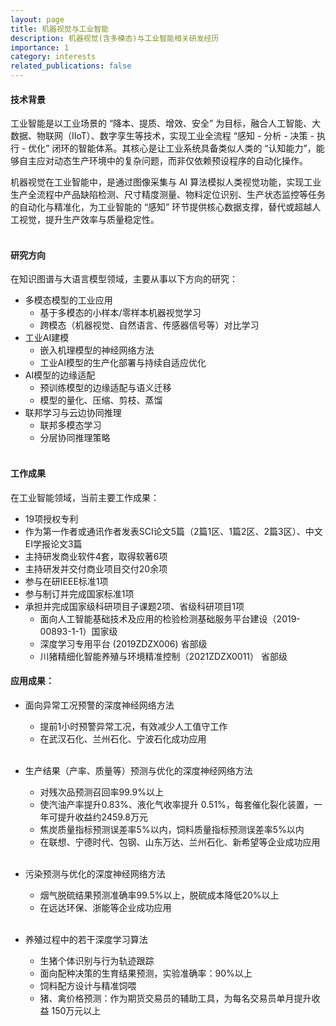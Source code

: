 ```yaml
---
layout: page
title: 机器视觉与工业智能
description: 机器视觉(含多模态)与工业智能相关研发经历
importance: 1
category: interests
related_publications: false
---
```


#### 技术背景
工业智能是以工业场景的 “降本、提质、增效、安全” 为目标，融合人工智能、大数据、物联网（IIoT）、数字孪生等技术，实现工业全流程 “感知 - 分析 - 决策 - 执行 - 优化” 闭环的智能体系。其核心是让工业系统具备类似人类的 “认知能力”，能够自主应对动态生产环境中的复杂问题，而非仅依赖预设程序的自动化操作。

机器视觉在工业智能中，是通过图像采集与 AI 算法模拟人类视觉功能，实现工业生产全流程中产品缺陷检测、尺寸精度测量、物料定位识别、生产状态监控等任务的自动化与精准化，为工业智能的 “感知” 环节提供核心数据支撑，替代或超越人工视觉，提升生产效率与质量稳定性。
<br><br>
    

#### 研究方向
在知识图谱与大语言模型领域，主要从事以下方向的研究：
+ 多模态模型的工业应用
    - 基于多模态的小样本/零样本机器视觉学习
    - 跨模态（机器视觉、自然语言、传感器信号等）对比学习
+ 工业AI建模
    - 嵌入机理模型的神经网络方法
    - 工业AI模型的生产化部署与持续自适应优化
+ AI模型的边缘适配
    - 预训练模型的边缘适配与语义迁移
    - 模型的量化、压缩、剪枝、蒸馏
+ 联邦学习与云边协同推理
    - 联邦多模态学习
    - 分层协同推理策略
<br><br>

#### 工作成果
在工业智能领域，当前主要工作成果：
+ 19项授权专利
+ 作为第一作者或通讯作者发表SCI论文5篇（2篇1区、1篇2区、2篇3区）、中文EI学报论文3篇
+ 主持研发商业软件4套，取得软著6项
+ 主持研发并交付商业项目交付20余项
+ 参与在研IEEE标准1项
+ 参与制订并完成国家标准1项
+ 承担并完成国家级科研项目子课题2项、省级科研项目1项
    - 面向人工智能基础技术及应用的检验检测基础服务平台建设（2019-00893-1-1）国家级
    - 深度学习专用平台 (2019ZDZX006) 省部级
    - 川猪精细化智能养殖与环境精准控制（2021ZDZX0011） 省部级

#### 应用成果：
+ 面向异常工况预警的深度神经网络方法
    - 提前1小时预警异常工况，有效减少人工值守工作
    - 在武汉石化、兰州石化、宁波石化成功应用
<br><br>


+ 生产结果（产率、质量等）预测与优化的深度神经网络方法
    - 对残次品预测召回率99.9%以上
    - 使汽油产率提升0.83%、液化气收率提升 0.51%，每套催化裂化装置，一年可提升收益约2459.8万元
    - 焦炭质量指标预测误差率5%以内，饲料质量指标预测误差率5%以内
    - 在联想、宁德时代、包钢、山东万达、兰州石化、新希望等企业成功应用
<br><br>
    

+ 污染预测与优化的深度神经网络方法
    - 烟气脱硫结果预测准确率99.5%以上，脱硫成本降低20%以上
    - 在远达环保、浙能等企业成功应用
<br><br>
    
+ 养殖过程中的若干深度学习算法
    - 生猪个体识别与行为轨迹跟踪
    - 面向配种决策的生育结果预测，实验准确率：90%以上
    - 饲料配方设计与精准饲喂
    - 猪、禽价格预测：作为期货交易员的辅助工具，为每名交易员单月提升收益 150万元以上
<br><br>
    
